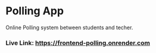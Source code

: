 # Polling App

Online Polling system between students and techer.

### Live Link: https://frontend-polling.onrender.com
